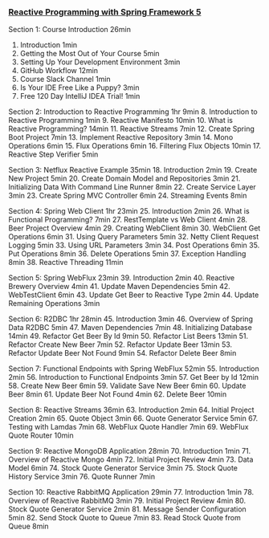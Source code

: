 ### [Reactive Programming with Spring Framework 5](https://www.udemy.com/course/reactive-programming-with-spring-framework-5/?LSNPUBID=JVFxdTr9V80&ranEAID=JVFxdTr9V80&ranMID=39197&ranSiteID=JVFxdTr9V80-g6.oeOWMbtNmDlRp6ml8dg&utm_medium=udemyads&utm_source=aff-campaign)

Section 1: Course Introduction
26min

1. Introduction
1min
2. Getting the Most Out of Your Course
5min
3. Setting Up Your Development Environment
3min
4. GitHub Workflow
12min
5. Course Slack Channel
1min
6. Is Your IDE Free Like a Puppy?
3min
7. Free 120 Day IntelliJ IDEA Trial!
1min

Section 2: Introduction to Reactive Programming
1hr 9min
8. Introduction to Reactive Programming
1min
9. Reactive Manifesto
10min
10. What is Reactive Programming?
14min
11. Reactive Streams
7min
12. Create Spring Boot Project
7min
13. Implement Reactive Repository
3min
14. Mono Operations
6min
15. Flux Operations
6min
16. Filtering Flux Objects
10min
17. Reactive Step Verifier
5min

Section 3: Netflux Reactive Example
35min
18. Introduction
2min
19. Create New Project
5min
20. Create Domain Model and Repositories
3min
21. Initializing Data With Command Line Runner
8min
22. Create Service Layer
3min
23. Create Spring MVC Controller
6min
24. Streaming Events
8min

Section 4: Spring Web Client
1hr 23min
25. Introduction
2min
26. What is Functional Programming?
7min
27. RestTemplate vs Web Client
4min
28. Beer Project Overview
4min
29. Creating WebClient
8min
30. WebClient Get Operations
6min
31. Using Query Parameters
5min
32. Netty Client Request Logging
5min
33. Using URL Parameters
3min
34. Post Operations
6min
35. Put Operations
8min
36. Delete Operations
5min
37. Exception Handling
8min
38. Reactive Threading
11min

Section 5: Spring WebFlux
23min
39. Introduction
2min
40. Reactive Brewery Overview
4min
41. Update Maven Dependencies
5min
42. WebTestClient
6min
43. Update Get Beer to Reactive Type
2min
44. Update Remaining Operations
3min

Section 6: R2DBC
1hr 28min
45. Introduction
3min
46. Overview of Spring Data R2DBC
5min
47. Maven Dependencies
7min
48. Initializing Database
14min
49. Refactor Get Beer By Id
9min
50. Refactor List Beers
13min
51. Refactor Create New Beer
7min
52. Refactor Update Beer
13min
53. Refactor Update Beer Not Found
9min
54. Refactor Delete Beer
8min

Section 7: Functional Endpoints with Spring WebFlux
52min
55. Introduction
2min
56. Introduction to Functional Endpoints
3min
57. Get Beer by Id
12min
58. Create New Beer
6min
59. Validate Save New Beer
6min
60. Update Beer
8min
61. Update Beer Not Found
4min
62. Delete Beer
10min

Section 8: Reactive Streams
36min
63. Introduction
2min
64. Initial Project Creation
2min
65. Quote Object
3min
66. Quote Generator Service
5min
67. Testing with Lamdas
7min
68. WebFlux Quote Handler
7min
69. WebFlux Quote Router
10min

Section 9: Reactive MongoDB Application
28min
70. Introduction
1min
71. Overview of Reactive Mongo
4min
72. Initial Project Review
4min
73. Data Model
6min
74. Stock Quote Generator Service
3min
75. Stock Quote History Service
3min
76. Quote Runner
7min

Section 10: Reactive RabbitMQ Application
29min
77. Introduction
1min
78. Overview of Reactive RabbitMQ
3min
79. Initial Project Review
4min
80. Stock Quote Generator Service
2min
81. Message Sender Configuration
5min
82. Send Stock Quote to Queue
7min
83. Read Stock Quote from Queue
8min

